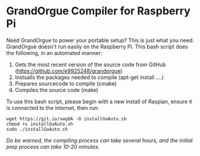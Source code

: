GrandOrgue Compiler for Raspberry Pi
==============

Need GrandOrgue to power your portable setup? This is just what you need. GrandOrgue doesn't run easily on the Raspberry Pi. This bash script does the following, in an automated manner:

1. Gets the most recent version of the source code from GitHub (https://github.com/e9925248/grandorgue)
2. Instsalls the packages needed to compile (apt-get install ....)
3. Prepares sourcecode to compile (cmake)
4. Compiles the source code (make)

To use this bash script, please begin with a new install of Raspian, ensure it is connected to the internet, then run:

    wget https://git.io/vwgOA -O installGoAuto.sh
    chmod +x installGoAuto.sh
    sudo ./installGoAuto.sh

_Do be warned, the compiling process can take several hours, and the initial prep process can take 10-20 minutes._
